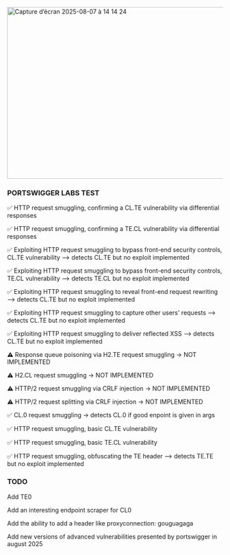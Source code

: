 
<img width="833" height="401" alt="Capture d’écran 2025-08-07 à 14 14 24" src="https://github.com/user-attachments/assets/54dd4e4a-3bdb-4968-aa08-e3f0740650c5" />

### PORTSWIGGER LABS TEST

✅ HTTP request smuggling, confirming a CL.TE vulnerability via differential responses

✅ HTTP request smuggling, confirming a TE.CL vulnerability via differential responses

✅ Exploiting HTTP request smuggling to bypass front-end security controls, CL.TE vulnerability
—> detects CL.TE but no exploit implemented

✅ Exploiting HTTP request smuggling to bypass front-end security controls, TE.CL vulnerability
—> detects TE.CL but no exploit implemented 

✅ Exploiting HTTP request smuggling to reveal front-end request rewriting
—> detects CL.TE but no exploit implemented

✅ Exploiting HTTP request smuggling to capture other users' requests
—> detects CL.TE but no exploit implemented

✅ Exploiting HTTP request smuggling to deliver reflected XSS
—> detects CL.TE but no exploit implemented

⚠️ Response queue poisoning via H2.TE request smuggling
-> NOT IMPLEMENTED

⚠️ H2.CL request smuggling
-> NOT IMPLEMENTED

⚠️ HTTP/2 request smuggling via CRLF injection
-> NOT IMPLEMENTED

⚠️ HTTP/2 request splitting via CRLF injection
-> NOT IMPLEMENTED

✅ CL.0 request smuggling
-> detects CL.0 if good enpoint is given in args

✅ HTTP request smuggling, basic CL.TE vulnerability

✅ HTTP request smuggling, basic TE.CL vulnerability

✅ HTTP request smuggling, obfuscating the TE header
—> detects TE.TE but no exploit implemented

### TODO
Add TE0

Add an interesting endpoint scraper for CL0

Add the ability to add a header like proxyconnection: gouguagaga

Add new versions of advanced vulnerabilities presented by portswigger in august 2025

